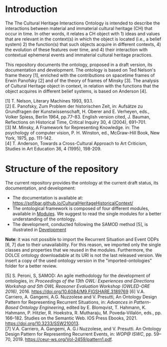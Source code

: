 # Introduction
The The Cultural Heritage Interactions Ontology is intended to describe the interactions between material and immaterial cultural heritage (CH) that occur in time. In other words, it relates a CH object with 1) ideas and values that are relevant in the context(s) in which the object is located (i.e., a belief system) 2) the function(s) that such objects acquire in different contexts, 4) the evolution of these features over time,  and 4) their interaction with contextual ephemeral events and immaterial cultural heritage practices.

This repository documents the ontology, proposed in a draft version, its documentation and development. The ontology is based on Ted Nelson's frame theory [1], enriched with the contributions on spacetime frames of Erwin Panofsky [2] and of the theory of frames of Minsky [3]. The analysis of Cultural Heritage object in context, in relation with the functions that the object acquires in different belief systems, is based on Anderson [4]. 

[1] T. Nelson, Literary Machines 1993, 93.1.  
[2] E. Panofsky, Zum Problem der historischen Zeit, in: Aufsätze zu Grundfragen der Kunstwissenschaft, H. Oberer and E. Verheyen, eds., Volker Spiess, Berlin 1964, pp.77–83. English version cited,  J. Bauman, Reflections on Historical Time, Critical Inquiry 30, 4 (2004), 691–701.  
[3] M. Minsky, A Framework for Representing Knowledge. in: The psychology of computer vision, P. H. Winston, ed.,  McGraw-Hill Book, New York, 1975, pp. 111-142.  
[4] T. Anderson, Towards a Cross-Cultural Approach to Art Criticism, Studies in Art Education 36, 4 (1995), 198-209.
  


# Structure of the repository

The current repository provides the ontology at the current draft status, its documentation, and development: 
* The documentation is available at: https://sofibar.github.io/CulturalHeritageHistoricalContext/ 
* The ontological framework is composed of four different modules, available in [Modules](https://github.com/SofiBar/CulturalHeritageHistoricalContext/tree/main/modules). We suggest to read the single modules for a better understanding of the ontology. 
* The development, conducted following the SAMOD method [5], is illustrated in [Development](https://github.com/SofiBar/CulturalHeritageHistoricalContext/tree/main/development)

**Note**: it was not possible to import the Recurrent Situation and Event ODPs [6, 7] due to their unavailability. For this reason, we imported only the single classes and properties that we reused in the modules. Furthermore, the DOLCE ontology downloadable at its URI is not the last released version. We insert a copy of the used ontology version in the "imported-ontologies" folder for a better review. 


[5] S. Peroni, S, SAMOD: An agile methodology for the development of ontologies, in: *Proceedings of the 13th OWL: Experiences and Directions Workshop and 5th OWL Reasoner Evaluation Workshop (OWLED-ORE 2016)*, 2016. https://doi.org/10.6084/M9.FIGSHARE.3189769 
[6] V.A. Carriero, A. Gangemi, A.G. Nuzzolese and V. Presutti, An Ontology Design Pattern for Representing Recurrent Situations, in: *Advances in Pattern-Based Ontology Engineering*, edited by E. Blomqvist, T. Hahmann, K. Hahmann, P. Hitzler, R. Hoekstra, R. Mutharaju, M. Poveda-Villalón, eds., pp. 166–182. Studies on the Semantic Web. IOS Press Ebooks, 2021. https://doi.org/10.3233/SSW210013.   
[7] V.A. Carriero, A. Gangemi, A. G.i Nuzzolese, and V. Presutti. An Ontology Design Pattern for Representing Recurrent Events, in: *WOP@ ISWC*, pp. 59–70, 2019. https://ceur-ws.org/Vol-2459/pattern1.pdf.
  
